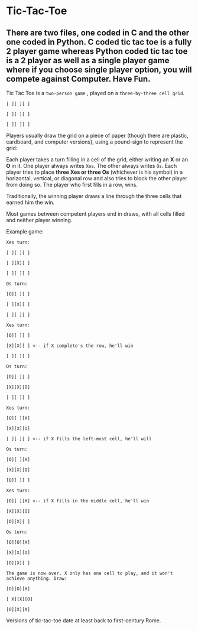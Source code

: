 # Tic-Tac-Toe

## There are two files, one coded in C and the other one coded in Python. C coded tic tac toe is a fully 2 player game whereas Python coded tic tac toe is a 2 player as well as a single player game where if you choose single player option, you will compete against Computer. Have Fun.

Tic Tac Toe is a `two-person game` , played on a `three-by-three cell grid`.

```
[ ][ ][ ]

[ ][ ][ ]

[ ][ ][ ]
```

Players usually draw the grid on a piece of paper (though there are plastic, cardboard, and computer versions), using a pound-sign to represent the grid:

Each player takes a turn filling in a cell of the grid, either writing an **X** or an **O** in it. One player always writes `Xes`. The other always writes `Os`. Each player tries to place **three Xes or three Os** (whichever is his symbol) in a horizontal, vertical, or diagonal row and also tries to block the other player from doing so. The player who first fills in a row, wins.

Traditionally, the winning player draws a line through the three cells that earned him the win.


Most games between competent players end in draws, with all cells filled and neither player winning.

Example game:
```
Xes turn:

[ ][ ][ ]

[ ][X][ ]

[ ][ ][ ]

Os turn:

[O][ ][ ]

[ ][X][ ]

[ ][ ][ ]

Xes turn:

[O][ ][ ]

[X][X][ ] <-- if X complete's the row, he'll win

[ ][ ][ ]

Os turn:

[O][ ][ ]

[X][X][O]

[ ][ ][ ]

Xes turn:

[O][ ][X]

[X][X][O]

[ ][ ][ ] <-- if X fills the left-most cell, he'll will

Os turn:

[O][ ][X]

[X][X][O]

[O][ ][ ]

Xes turn:

[O][ ][X] <-- if X fills in the middle cell, he'll win

[X][X][O]

[O][X][ ]

Os turn:

[O][O][X]

[X][X][O]

[O][X][ ]

The game is now over. X only has one cell to play, and it won't achieve anything. Draw:

[O][O][X]

[ X][X][O]

[O][X][X]
```

Versions of tic-tac-toe date at least back to first-century Rome.
